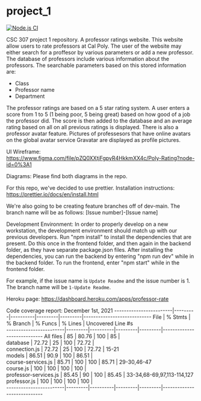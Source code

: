# project_1


[![Node.js CI](https://github.com/wes-curl/project_1/actions/workflows/node.js.yml/badge.svg?branch=dev-main)](https://github.com/wes-curl/project_1/actions/workflows/node.js.yml)

CSC 307 project 1 repository. A professor ratings website.
This website allow users to rate professors at Cal Poly.  The user of the website may either search for a proffesor by various parameters or add a new professor.  The database of professors include various information about the professors.  The searchable parameters based on this stored information are:
- Class
- Professor name
- Department

The professor ratings are based on a 5 star rating system.  A user enters a score from 1 to 5 (1 being poor, 5 being great) based on how good of a job the professor did.  The score is then added to the database and an average rating based on all on all previous ratings is displayed.  There is also a professor avatar feature.  Pictures of professesors that have online avatars on the global avatar service Gravatar are displayed as profile pictures.

UI Wireframe: https://www.figma.com/file/pZQ0XXtjFgpyR4HkkmXX4c/Poly-Rating?node-id=0%3A1

Diagrams: Please find both diagrams in the repo.

For this repo, we've decided to use prettier. 
Installation instructions: 
https://prettier.io/docs/en/install.html

We're also going to be creating feature branches off of dev-main. 
The branch name will be as follows:
    [Issue number]-[Issue name]
    
Development Environment: In order to properly develop on a new workstation, the development environment should match up
                         with our previous developers. Run "npm install" to install the dependencies that are present. Do this
                         once in the frontend folder, and then again in the backend folder, as they have separate package.json files.
                         After installing the dependencies, you can run the backend by entering "npm run dev" while in the backend folder. 
                         To run the frontend, enter "npm start" while in the frontend folder.

For example, if the issue name is `Update Readme` and the issue number is 1. The branch name will be `1-Update Readme`.

Heroku page: https://dashboard.heroku.com/apps/professor-rate

Code coverage report:
December 1st, 2021
------------------------|---------|----------|---------|---------|----------------------------
File                    | % Stmts | % Branch | % Funcs | % Lines | Uncovered Line #s          
------------------------|---------|----------|---------|---------|----------------------------
All files               |      85 |    80.76 |     100 |      85 |                            
 database               |   72.72 |       25 |     100 |   72.72 |                            
  connection.js         |   72.72 |       25 |     100 |   72.72 | 15-21                      
 models                 |   86.51 |     90.9 |     100 |   86.51 |                            
  course-services.js    |   85.71 |      100 |     100 |   85.71 | 29-30,46-47                
  course.js             |     100 |      100 |     100 |     100 |                            
  professor-services.js |   85.45 |       90 |     100 |   85.45 | 33-34,68-69,97,113-114,127 
  professor.js          |     100 |      100 |     100 |     100 |                            
------------------------|---------|----------|---------|---------|----------------------------
